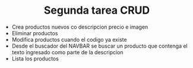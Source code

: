 <h1 align="center"> Segunda tarea CRUD </h1>
<ul>
  <li>Crea productos nuevos co descripcion precio e imagen</li>
  <li>Eliminar  productos </li>
  <li>Modifica productos cuando el codigo ya existe</li>
  <li>Desde el buscador del NAVBAR se buscar un producto que contenga el texto ingresado como parte de la descripcion</li>
  <li>Lista los productos</li>
</ul>
